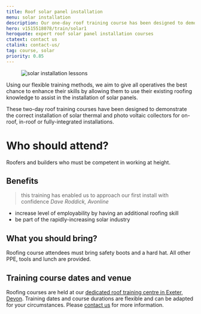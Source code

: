 ```yaml
---
title: Roof solar panel installation
menu: solar installation
description: Our one-day roof training course has been designed to demonstrate the correct installation of solar and photo voltaic collectors for integrated installation and roof mounted installation.
hero: v1515518078/train/solar1
heroquote: expert roof solar panel installation courses
ctatext: contact us
ctalink: contact-us/
tag: course, solar
priority: 0.85
---
```


<figure data-href="[imagecdn]f_auto/v1515518078/train/solar2" class="progressive replace inline" data-revealer="left">
  <img src="[imagecdn]f_auto,c_scale,w_50/v1515518078/train/solar2" alt="solar installation lessons" class="preview" />
</figure>

Using our flexible training methods, we aim to give all operatives the best chance to enhance their skills by allowing them to use their existing roofing knowledge to assist in the installation of solar panels.

These two-day roof training courses have been designed to demonstrate the correct installation of solar thermal and photo voltaic collectors for on-roof, in-roof or fully-integrated installations.

# Who should attend?

Roofers and builders who must be competent in working at height.


## Benefits

> this training has enabled us to approach our first install with confidence
<cite>Dave Roddick, Avonline</cite>

* increase level of employability by having an additional roofing skill
* be part of the rapidly-increasing solar industry


## What you should bring?

Roofing course attendees must bring safety boots and a hard hat. All other PPE, tools and lunch are provided.


## Training course dates and venue

Roofing courses are held at our [dedicated roof training centre in Exeter, Devon]([root]about-us/roof-training-centre/). Training dates and course durations are flexible and can be adapted for your circumstances. Please [contact us]([root]contact-us/) for more information.
